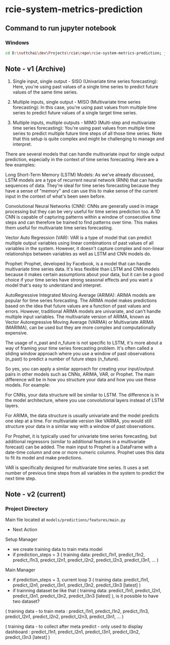 # rcie-system-metrics-prediction

## Command to run jupyter notebook

### Windows

```bash
cd D:\nuttchai\dev\Projects\rcie\repo\rcie-system-metrics-prediction; jupyter notebook
```

## Note - v1 (Archive)

1. Single input, single output - SISO (Univariate time series forecasting): Here, you're using past values of a single time series to predict future values of the same time series.

2. Multiple inputs, single output - MISO (Multivariate time series forecasting): In this case, you're using past values from multiple time series to predict future values of a single target time series.

3. Multiple inputs, multiple outputs - MIMO (Multi-step and multivariate time series forecasting): You're using past values from multiple time series to predict multiple future time steps of all those time series. Note that this setup is quite complex and might be challenging to manage and interpret.

There are several models that can handle multivariate input for single output prediction, especially in the context of time series forecasting. Here are a few examples:

Long Short-Term Memory (LSTM) Models: As we've already discussed, LSTM models are a type of recurrent neural network (RNN) that can handle sequences of data. They're ideal for time series forecasting because they have a sense of "memory" and can use this to make sense of the current input in the context of what's been seen before.

Convolutional Neural Networks (CNN): CNNs are generally used in image processing but they can be very useful for time series prediction too. A 1D CNN is capable of capturing patterns within a window of consecutive time steps and can therefore be trained to find patterns over time. This makes them useful for multivariate time series forecasting.

Vector Auto Regression (VAR): VAR is a type of model that can predict multiple output variables using linear combinations of past values of all variables in the system. However, it doesn't capture complex and non-linear relationships between variables as well as LSTM and CNN models do.

Prophet: Prophet, developed by Facebook, is a model that can handle multivariate time series data. It's less flexible than LSTM and CNN models because it makes certain assumptions about your data, but it can be a good choice if your time series have strong seasonal effects and you want a model that's easy to understand and interpret.

AutoRegressive Integrated Moving Average (ARIMA): ARIMA models are popular for time series forecasting. The ARIMA model makes predictions based on the idea that future values are a function of past values and errors. However, traditional ARIMA models are univariate, and can't handle multiple input variables. The multivariate version of ARIMA, known as Vector Autoregressive Moving Average (VARMA) or Multivariate ARIMA (MARIMA), can be used but they are more complex and computationally expensive.

The usage of n_past and n_future is not specific to LSTM, it's more about a way of framing your time series forecasting problem. It's often called a sliding window approach where you use a window of past observations (n_past) to predict a number of future steps (n_future).

So yes, you can apply a similar approach for creating your input/output pairs in other models such as CNNs, ARIMA, VAR, or Prophet. The main difference will be in how you structure your data and how you use these models. For example:

For CNNs, your data structure will be similar to LSTM. The difference is in the model architecture, where you use convolutional layers instead of LSTM layers.

For ARIMA, the data structure is usually univariate and the model predicts one step at a time. For multivariate version like VARMA, you would still structure your data in a similar way with a window of past observations.

For Prophet, it is typically used for univariate time series forecasting, but additional regressors (similar to additional features in a multivariate forecast) can be added. The main input to Prophet is a DataFrame with a date-time column and one or more numeric columns. Prophet uses this data to fit its model and make predictions.

VAR is specifically designed for multivariate time series. It uses a set number of previous time steps from all variables in the system to predict the next time step.

## Note - v2 (current)

### Project Directory

Main file located at `models/predictions/features/main.py`

- Next Action

Setup Manager 
- we create training data to train meta model 
- if prediction_steps = 3 ( training data: predict_l1n1, predict_l1n2, predict_l1n3, predict_l2n1, predict_l2n2, predict_l2n3, predict_l3n1, ... )

Main Manager 
- if prediction_steps = 3, current loop 3 ( training data: predict_l1n1, predict_l2n1, predict_l3n1, predict_l3n2, predict_l3n3 [latest] )
- if trainning dataset be like that ( training data: predict_l1n1, predict_l2n1, predict_l3n1, predict_l3n2, predict_l3n3 [latest] ), is it possible to have two dataset?
  
( training data - to train meta : predict_l1n1, predict_l1n2, predict_l1n3, predict_l2n1, predict_l2n2, predict_l2n3, predict_l3n1, ... )

( training data - to collect after meta predict - only used to display dashboard : predict_l1n1, predict_l2n1, predict_l3n1, predict_l3n2, predict_l3n3 [latest] )

